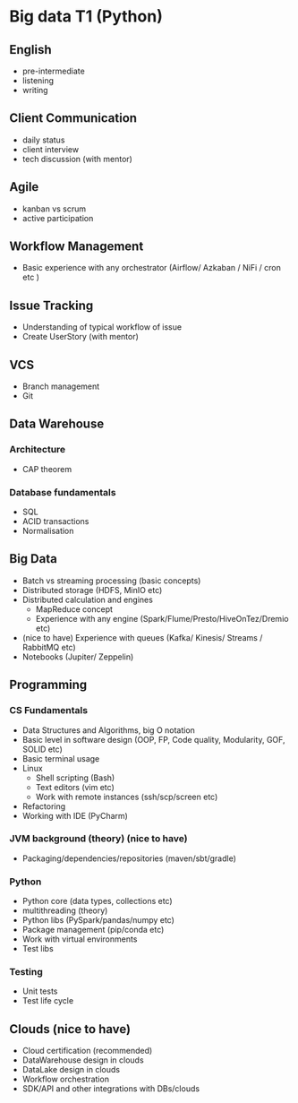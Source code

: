 # Big data T1 (Python)

## English
-  pre-intermediate
-  listening
-  writing


## Client Communication 
-  daily status
-  client interview
-  tech discussion (with mentor)


## Agile
-  kanban vs scrum
-  active participation


## Workflow Management
- Basic experience with any orchestrator (Airflow/ Azkaban / NiFi / cron etc )
  
  
## Issue Tracking
-  Understanding of typical workflow of issue
-  Create UserStory (with mentor)


## VCS
-  Branch management
-  Git


## Data Warehouse
### Architecture
- CAP theorem

### Database fundamentals
- SQL 
- ACID transactions
- Normalisation


## Big Data
- Batch vs streaming processing (basic concepts)
- Distributed storage (HDFS, MinIO etc)  
- Distributed calculation and engines
  - MapReduce concept
  - Experience with any engine (Spark/Flume/Presto/HiveOnTez/Dremio etc) 
- (nice to have) Experience with queues (Kafka/ Kinesis/ Streams / RabbitMQ etc)
- Notebooks (Jupiter/ Zeppelin)


## Programming
### CS Fundamentals
- Data Structures and Algorithms, big O notation
- Basic level in software design (OOP, FP, Code quality, Modularity, GOF, SOLID etc)
- Basic terminal usage
- Linux
  - Shell scripting (Bash)
  - Text editors (vim etc)
  - Work with remote instances (ssh/scp/screen etc)
- Refactoring
- Working with IDE (PyCharm)  
  
### JVM background (theory) (nice to have)
- Packaging/dependencies/repositories (maven/sbt/gradle)

### Python
- Python core (data types, collections etc)
- multithreading (theory)
- Python libs (PySpark/pandas/numpy etc)
- Package management (pip/conda etc)
- Work with virtual environments
- Test libs

### Testing
- Unit tests
- Test life cycle

## Clouds (nice to have) 
- Cloud certification (recommended)
- DataWarehouse design in clouds
- DataLake design in clouds
- Workflow orchestration
- SDK/API and other integrations with DBs/clouds